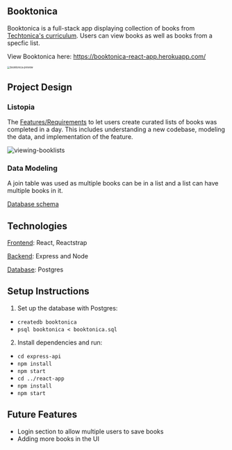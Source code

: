 ## Booktonica

Booktonica is a full-stack app displaying collection of books from [Techtonica's curriculum](https://github.com/Techtonica/final-full-stack-assessment-h1-2020).  Users can view books as well as books from a specfic list.

View Booktonica here: https://booktonica-react-app.herokuapp.com/



<img src="assets/booktonica-preview.gif" alt="booktonica-preview" style="zoom:40%;" />



## Project Design

### Listopia

The [Features/Requirements](https://github.com/lisaau/Booktonica/wiki/Features-Requirements) to let users create curated lists of books was completed in a day. This includes understanding a new codebase, modeling the data, and implementation of the feature.

![viewing-booklists](assets/viewing-booklists.gif)



### Data Modeling

A join table was used as multiple books can be in a list and a list can have multiple books in it. 

[Database schema](https://github.com/lisaau/Booktonica/wiki/Schema)



## Technologies

<u>Frontend</u>: React, Reactstrap 

<u>Backend</u>: Express and Node 

<u>Database</u>: Postgres



## Setup Instructions

1. Set up the database with Postgres:

- `createdb booktonica`
- `psql booktonica < booktonica.sql`

2. Install dependencies and run:

- `cd express-api`
- `npm install`
- `npm start`
- `cd ../react-app`
- `npm install`
- `npm start`



## Future Features

- Login section to allow multiple users to save books
- Adding more books in the UI
